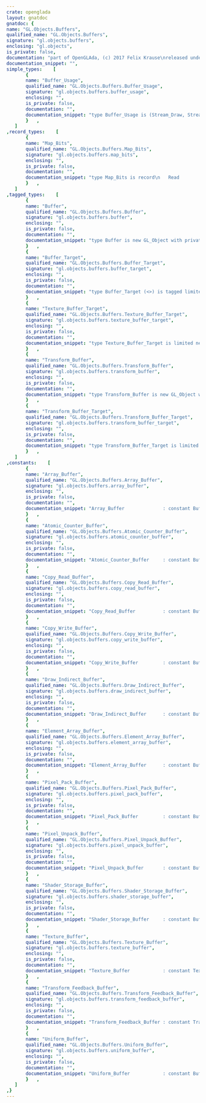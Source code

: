 ```yaml
---
crate: openglada
layout: gnatdoc
gnatdoc: {
name: "GL.Objects.Buffers",
qualified_name: "GL.Objects.Buffers",
signature: "gl.objects.buffers",
enclosing: "gl.objects",
is_private: false,
documentation: "part of OpenGLAda, (c) 2017 Felix Krause\nreleased under the terms of the MIT license, see the file \"COPYING\"",
documentation_snippet: "",
simple_types:    [
       {
       name: "Buffer_Usage",
       qualified_name: "GL.Objects.Buffers.Buffer_Usage",
       signature: "gl.objects.buffers.buffer_usage",
       enclosing: "",
       is_private: false,
       documentation: "",
       documentation_snippet: "type Buffer_Usage is (Stream_Draw, Stream_Read, Stream_Copy,\n                      Static_Draw, Static_Read, Static_Copy,\n                      Dynamic_Draw, Dynamic_Read, Dynamic_Copy);",
       }   ,
   ]
,record_types:    [
       {
       name: "Map_Bits",
       qualified_name: "GL.Objects.Buffers.Map_Bits",
       signature: "gl.objects.buffers.map_bits",
       enclosing: "",
       is_private: false,
       documentation: "",
       documentation_snippet: "type Map_Bits is record\n   Read              : Boolean := False;\n   Write             : Boolean := False;\n   Invalidate_Range  : Boolean := False;\n   Invalidate_Buffer : Boolean := False;\n   Flush_Explicit    : Boolean := False;\n   Unsynchronized    : Boolean := False;\n   Persistent        : Boolean := False;\n   Coherent          : Boolean := False;\n   Unused            : Boolean := False;\nend record;",
       }   ,
   ]
,tagged_types:    [
       {
       name: "Buffer",
       qualified_name: "GL.Objects.Buffers.Buffer",
       signature: "gl.objects.buffers.buffer",
       enclosing: "",
       is_private: false,
       documentation: "",
       documentation_snippet: "type Buffer is new GL_Object with private;",
       }   ,
       {
       name: "Buffer_Target",
       qualified_name: "GL.Objects.Buffers.Buffer_Target",
       signature: "gl.objects.buffers.buffer_target",
       enclosing: "",
       is_private: false,
       documentation: "",
       documentation_snippet: "type Buffer_Target (<>) is tagged limited private;",
       }   ,
       {
       name: "Texture_Buffer_Target",
       qualified_name: "GL.Objects.Buffers.Texture_Buffer_Target",
       signature: "gl.objects.buffers.texture_buffer_target",
       enclosing: "",
       is_private: false,
       documentation: "",
       documentation_snippet: "type Texture_Buffer_Target is limited new Buffer_Target with private;",
       }   ,
       {
       name: "Transform_Buffer",
       qualified_name: "GL.Objects.Buffers.Transform_Buffer",
       signature: "gl.objects.buffers.transform_buffer",
       enclosing: "",
       is_private: false,
       documentation: "",
       documentation_snippet: "type Transform_Buffer is new GL_Object with private;",
       }   ,
       {
       name: "Transform_Buffer_Target",
       qualified_name: "GL.Objects.Buffers.Transform_Buffer_Target",
       signature: "gl.objects.buffers.transform_buffer_target",
       enclosing: "",
       is_private: false,
       documentation: "",
       documentation_snippet: "type Transform_Buffer_Target is limited new Buffer_Target with private;",
       }   ,
   ]
,constants:    [
       {
       name: "Array_Buffer",
       qualified_name: "GL.Objects.Buffers.Array_Buffer",
       signature: "gl.objects.buffers.array_buffer",
       enclosing: "",
       is_private: false,
       documentation: "",
       documentation_snippet: "Array_Buffer              : constant Buffer_Target;",
       }   ,
       {
       name: "Atomic_Counter_Buffer",
       qualified_name: "GL.Objects.Buffers.Atomic_Counter_Buffer",
       signature: "gl.objects.buffers.atomic_counter_buffer",
       enclosing: "",
       is_private: false,
       documentation: "",
       documentation_snippet: "Atomic_Counter_Buffer     : constant Buffer_Target;",
       }   ,
       {
       name: "Copy_Read_Buffer",
       qualified_name: "GL.Objects.Buffers.Copy_Read_Buffer",
       signature: "gl.objects.buffers.copy_read_buffer",
       enclosing: "",
       is_private: false,
       documentation: "",
       documentation_snippet: "Copy_Read_Buffer          : constant Buffer_Target;",
       }   ,
       {
       name: "Copy_Write_Buffer",
       qualified_name: "GL.Objects.Buffers.Copy_Write_Buffer",
       signature: "gl.objects.buffers.copy_write_buffer",
       enclosing: "",
       is_private: false,
       documentation: "",
       documentation_snippet: "Copy_Write_Buffer         : constant Buffer_Target;",
       }   ,
       {
       name: "Draw_Indirect_Buffer",
       qualified_name: "GL.Objects.Buffers.Draw_Indirect_Buffer",
       signature: "gl.objects.buffers.draw_indirect_buffer",
       enclosing: "",
       is_private: false,
       documentation: "",
       documentation_snippet: "Draw_Indirect_Buffer      : constant Buffer_Target;",
       }   ,
       {
       name: "Element_Array_Buffer",
       qualified_name: "GL.Objects.Buffers.Element_Array_Buffer",
       signature: "gl.objects.buffers.element_array_buffer",
       enclosing: "",
       is_private: false,
       documentation: "",
       documentation_snippet: "Element_Array_Buffer      : constant Buffer_Target;",
       }   ,
       {
       name: "Pixel_Pack_Buffer",
       qualified_name: "GL.Objects.Buffers.Pixel_Pack_Buffer",
       signature: "gl.objects.buffers.pixel_pack_buffer",
       enclosing: "",
       is_private: false,
       documentation: "",
       documentation_snippet: "Pixel_Pack_Buffer         : constant Buffer_Target;",
       }   ,
       {
       name: "Pixel_Unpack_Buffer",
       qualified_name: "GL.Objects.Buffers.Pixel_Unpack_Buffer",
       signature: "gl.objects.buffers.pixel_unpack_buffer",
       enclosing: "",
       is_private: false,
       documentation: "",
       documentation_snippet: "Pixel_Unpack_Buffer       : constant Buffer_Target;",
       }   ,
       {
       name: "Shader_Storage_Buffer",
       qualified_name: "GL.Objects.Buffers.Shader_Storage_Buffer",
       signature: "gl.objects.buffers.shader_storage_buffer",
       enclosing: "",
       is_private: false,
       documentation: "",
       documentation_snippet: "Shader_Storage_Buffer     : constant Buffer_Target;",
       }   ,
       {
       name: "Texture_Buffer",
       qualified_name: "GL.Objects.Buffers.Texture_Buffer",
       signature: "gl.objects.buffers.texture_buffer",
       enclosing: "",
       is_private: false,
       documentation: "",
       documentation_snippet: "Texture_Buffer            : constant Texture_Buffer_Target;",
       }   ,
       {
       name: "Transform_Feedback_Buffer",
       qualified_name: "GL.Objects.Buffers.Transform_Feedback_Buffer",
       signature: "gl.objects.buffers.transform_feedback_buffer",
       enclosing: "",
       is_private: false,
       documentation: "",
       documentation_snippet: "Transform_Feedback_Buffer : constant Transform_Buffer_Target;",
       }   ,
       {
       name: "Uniform_Buffer",
       qualified_name: "GL.Objects.Buffers.Uniform_Buffer",
       signature: "gl.objects.buffers.uniform_buffer",
       enclosing: "",
       is_private: false,
       documentation: "",
       documentation_snippet: "Uniform_Buffer            : constant Buffer_Target;",
       }   ,
   ]
,}
---
```

